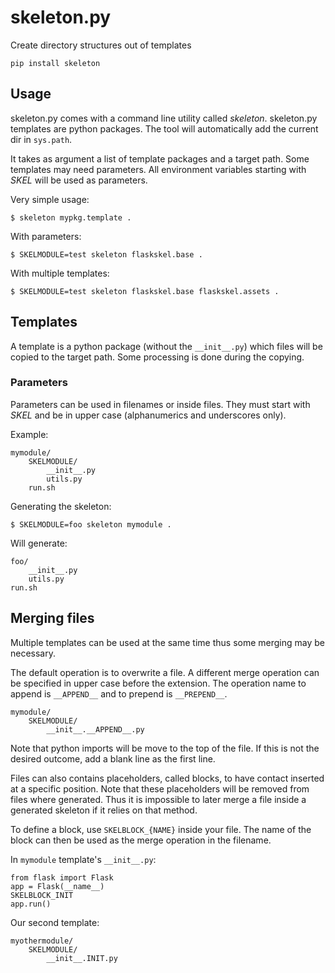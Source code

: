 # skeleton.py

Create directory structures out of templates

    pip install skeleton

## Usage

skeleton.py comes with a command line utility called *skeleton*.
skeleton.py templates are python packages. The tool will automatically
add the current dir in `sys.path`.

It takes as argument a list of template packages and a target path.
Some templates may need parameters. All environment variables starting
with *SKEL* will be used as parameters.

Very simple usage:

    $ skeleton mypkg.template .

With parameters:

    $ SKELMODULE=test skeleton flaskskel.base .

With multiple templates:

    $ SKELMODULE=test skeleton flaskskel.base flaskskel.assets .

## Templates

A template is a python package (without the `__init__.py`) which files
will be copied to the target path. Some processing is done during the copying.

### Parameters

Parameters can be used in filenames or inside files. They must start
with *SKEL* and be in upper case (alphanumerics and underscores only).

Example:

    mymodule/
        SKELMODULE/
            __init__.py
            utils.py
        run.sh

Generating the skeleton:

    $ SKELMODULE=foo skeleton mymodule .

Will generate:

    foo/
        __init__.py
        utils.py
    run.sh

## Merging files

Multiple templates can be used at the same time thus some merging may
be necessary.

The default operation is to overwrite a file. A different merge operation
can be specified in upper case before the extension. The operation name
to append is `__APPEND__` and to prepend is `__PREPEND__`.

    mymodule/
        SKELMODULE/
            __init__.__APPEND__.py

Note that python imports will be move to the top of the file. If this is not
the desired outcome, add a blank line as the first line.

Files can also contains placeholders, called blocks, to have contact
inserted at a specific position. Note that these placeholders will be removed
from files where generated. Thus it is impossible to later merge a file inside
a generated skeleton if it relies on that method.

To define a block, use `SKELBLOCK_{NAME}` inside your file. The name of the
block can then be used as the merge operation in the filename.

In `mymodule` template's `__init__.py`:

    from flask import Flask
    app = Flask(__name__)
    SKELBLOCK_INIT
    app.run()

Our second template:

    myothermodule/
        SKELMODULE/
            __init__.INIT.py
